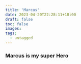 ```yaml
---
title: 'Marcus'
date: 2023-04-20T22:28:11+10:00
draft: false
toc: false
images:
tags:
  - untagged
---
```


### Marcus is my super Hero
